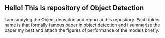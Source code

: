 ## Hello! This is repository of Object Detection

I am studying the Object detection and report at this repository. Each folder name is that formally famous paper in object detection and i summarize the paper my best and attach the figures of performance of the models briefly.
